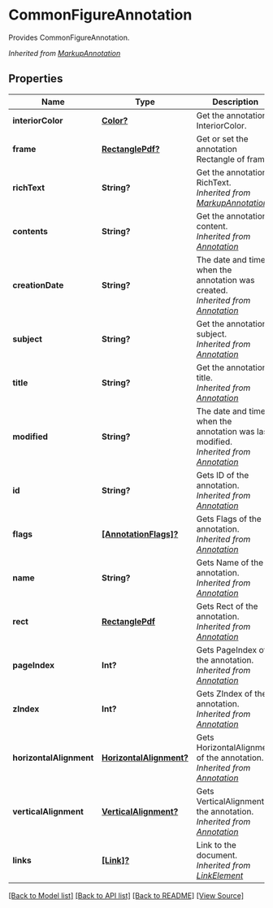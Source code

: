 # CommonFigureAnnotation
Provides CommonFigureAnnotation.

*Inherited from [MarkupAnnotation](MarkupAnnotation.md)*
## Properties
Name | Type | Description | Notes
------------ | ------------- | ------------- | -------------
**interiorColor** | [**Color?**](Color.md) | Get the annotation InteriorColor. | [optional]
**frame** | [**RectanglePdf?**](RectanglePdf.md) | Get or set the annotation Rectangle of frame. | [optional]
**richText** | **String?** | Get the annotation RichText.<br />*Inherited from [MarkupAnnotation](MarkupAnnotation.md)* | [optional]
**contents** | **String?** | Get the annotation content.<br />*Inherited from [Annotation](Annotation.md)* | [optional]
**creationDate** | **String?** | The date and time when the annotation was created.<br />*Inherited from [Annotation](Annotation.md)* | [optional]
**subject** | **String?** | Get the annotation subject.<br />*Inherited from [Annotation](Annotation.md)* | [optional]
**title** | **String?** | Get the annotation title.<br />*Inherited from [Annotation](Annotation.md)* | [optional]
**modified** | **String?** | The date and time when the annotation was last modified.<br />*Inherited from [Annotation](Annotation.md)* | [optional]
**id** | **String?** | Gets ID of the annotation.<br />*Inherited from [Annotation](Annotation.md)* | [optional]
**flags** | [**[AnnotationFlags]?**](AnnotationFlags.md) | Gets Flags of the annotation.<br />*Inherited from [Annotation](Annotation.md)* | [optional]
**name** | **String?** | Gets Name of the annotation.<br />*Inherited from [Annotation](Annotation.md)* | [optional]
**rect** | [**RectanglePdf**](RectanglePdf.md) | Gets Rect of the annotation.<br />*Inherited from [Annotation](Annotation.md)* | 
**pageIndex** | **Int?** | Gets PageIndex of the annotation.<br />*Inherited from [Annotation](Annotation.md)* | [optional]
**zIndex** | **Int?** | Gets ZIndex of the annotation.<br />*Inherited from [Annotation](Annotation.md)* | [optional]
**horizontalAlignment** | [**HorizontalAlignment?**](HorizontalAlignment.md) | Gets HorizontalAlignment of the annotation.<br />*Inherited from [Annotation](Annotation.md)* | [optional]
**verticalAlignment** | [**VerticalAlignment?**](VerticalAlignment.md) | Gets VerticalAlignment of the annotation.<br />*Inherited from [Annotation](Annotation.md)* | [optional]
**links** | [**[Link]?**](Link.md) | Link to the document.<br />*Inherited from [LinkElement](LinkElement.md)* | [optional]

[[Back to Model list]](../README.md#documentation-for-models) [[Back to API list]](../README.md#documentation-for-api-endpoints) [[Back to README]](../README.md) [[View Source]](../src/models/CommonFigureAnnotation.ts)

